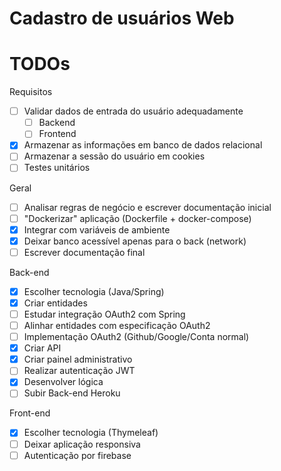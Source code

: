 # Cadastro de usuários Web

TODOs
===

Requisitos
- [ ] Validar dados de entrada do usuário adequadamente
  - [ ] Backend
  - [ ] Frontend
- [x] Armazenar as informações em banco de dados relacional
- [ ] Armazenar a sessão do usuário em cookies
- [ ] Testes unitários

Geral
- [ ] Analisar regras de negócio e escrever documentação inicial
- [ ] "Dockerizar" aplicação (Dockerfile + docker-compose)
- [x] Integrar com variáveis de ambiente
- [x] Deixar banco acessível apenas para o back (network)
- [ ] Escrever documentação final

Back-end
- [x] Escolher tecnologia (Java/Spring)
- [x] Criar entidades
- [ ] Estudar integração OAuth2 com Spring
- [ ] Alinhar entidades com especificação OAuth2
- [ ] Implementação OAuth2 (Github/Google/Conta normal)
- [x] Criar API
- [x] Criar painel administrativo
- [ ] Realizar autenticação JWT
- [x] Desenvolver lógica
- [ ] Subir Back-end Heroku

Front-end
- [x] Escolher tecnologia (Thymeleaf)
- [ ] Deixar aplicação responsiva
- [ ] Autenticação por firebase